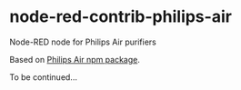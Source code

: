 # node-red-contrib-philips-air
Node-RED node for Philips Air purifiers

Based on [Philips Air npm package](https://github.com/Sunoo/philips-air#readme).

To be continued...